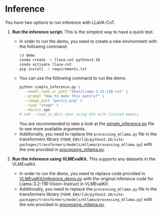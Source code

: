 # Inference 

You have two options to run inference with LLaVA-CoT. 

1. **Run the inference script.** This is the simplest way to have a quick test.
    - In order to run the demo, you need to create a new environment with the following command:
      ```bash
      cd demo
      conda create -n llava-cot python=3.10
      conda activate llava-cot
      pip install -r requirements.txt
      ```
    - You can use the following command to run the demo:
      ```bash
      python simple_inference.py \
        --model_name_or_path "Xkev/Llama-3.2V-11B-cot" \
        --prompt "How to make this pastry?" \
        --image_path "pastry.png" \
        --type "stage" \
        --device cpu
      # add --load_in_8bit when using GPU with limited memory
      ```
      You are recommended to take a look at the [simple_inference.py](demo/simple_inference.py) file to see more available arguments.
    - Additionally, you need to replace the `processing_mllama.py` file in the transformers library (`YOUR_ENV/lib/python3.10/site-packages/transformers/models/mllama/processing_mllama.py`) with the one provided in [processing_mllama.py](processing_mllama.py).

2. **Run the inference using VLMEvalKit.** This supports any datasets in the VLMEvalKit. 
    - In order to run the demo, you need to replace code provided in [VLMEvalKit/inference_demo.py](VLMEvalKit/inference_demo.py) with the original inference code for Llama-3.2-11B-Vision-Instruct in VLMEvalKit.
    - Additionally, you need to replace the `processing_mllama.py` file in the transformers library (`YOUR_ENV/lib/python3.10/site-packages/transformers/models/mllama/processing_mllama.py`) with the one provided in [processing_mllama.py](processing_mllama.py).
    
